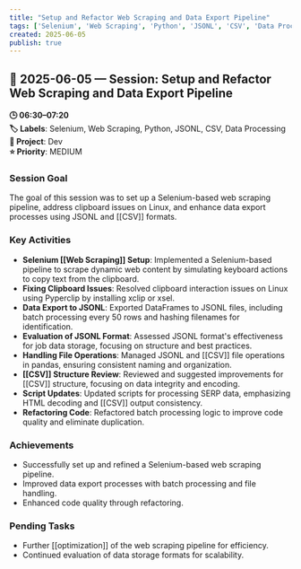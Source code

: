 ```yaml
---
title: "Setup and Refactor Web Scraping and Data Export Pipeline"
tags: ['Selenium', 'Web Scraping', 'Python', 'JSONL', 'CSV', 'Data Processing']
created: 2025-06-05
publish: true
---
```


## 📅 2025-06-05 — Session: Setup and Refactor Web Scraping and Data Export Pipeline

**🕒 06:30–07:20**  
**🏷️ Labels**: Selenium, Web Scraping, Python, JSONL, CSV, Data Processing  
**📂 Project**: Dev  
**⭐ Priority**: MEDIUM  


### Session Goal
The goal of this session was to set up a Selenium-based web scraping pipeline, address clipboard issues on Linux, and enhance data export processes using JSONL and [[CSV]] formats.

### Key Activities
- **Selenium [[Web Scraping]] Setup**: Implemented a Selenium-based pipeline to scrape dynamic web content by simulating keyboard actions to copy text from the clipboard.
- **Fixing Clipboard Issues**: Resolved clipboard interaction issues on Linux using Pyperclip by installing xclip or xsel.
- **Data Export to JSONL**: Exported DataFrames to JSONL files, including batch processing every 50 rows and hashing filenames for identification.
- **Evaluation of JSONL Format**: Assessed JSONL format's effectiveness for job data storage, focusing on structure and best practices.
- **Handling File Operations**: Managed JSONL and [[CSV]] file operations in pandas, ensuring consistent naming and organization.
- **[[CSV]] Structure Review**: Reviewed and suggested improvements for [[CSV]] structure, focusing on data integrity and encoding.
- **Script Updates**: Updated scripts for processing SERP data, emphasizing HTML decoding and [[CSV]] output consistency.
- **Refactoring Code**: Refactored batch processing logic to improve code quality and eliminate duplication.

### Achievements
- Successfully set up and refined a Selenium-based web scraping pipeline.
- Improved data export processes with batch processing and file handling.
- Enhanced code quality through refactoring.

### Pending Tasks
- Further [[optimization]] of the web scraping pipeline for efficiency.
- Continued evaluation of data storage formats for scalability.
